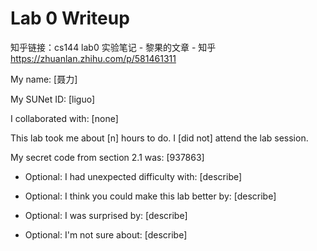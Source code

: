Lab 0 Writeup
=============
知乎链接：cs144 lab0 实验笔记 - 黎果的文章 - 知乎
https://zhuanlan.zhihu.com/p/581461311

My name: [聂力]

My SUNet ID: [liguo]

I collaborated with: [none]

This lab took me about [n] hours to do. I [did not] attend the lab session.

My secret code from section 2.1 was: [937863]

- Optional: I had unexpected difficulty with: [describe]

- Optional: I think you could make this lab better by: [describe]

- Optional: I was surprised by: [describe]

- Optional: I'm not sure about: [describe]
